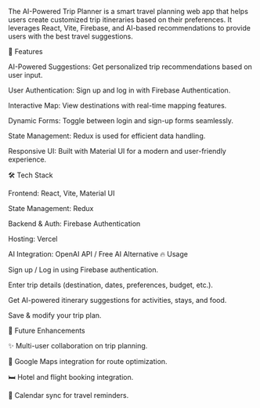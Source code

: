The AI-Powered Trip Planner is a smart travel planning web app that helps users create customized trip itineraries based on their preferences. It leverages React, Vite, Firebase, and AI-based recommendations to provide users with the best travel suggestions.

🚀 Features

AI-Powered Suggestions: Get personalized trip recommendations based on user input.

User Authentication: Sign up and log in with Firebase Authentication.

Interactive Map: View destinations with real-time mapping features.

Dynamic Forms: Toggle between login and sign-up forms seamlessly.

State Management: Redux is used for efficient data handling.

Responsive UI: Built with Material UI for a modern and user-friendly experience.

🛠 Tech Stack

Frontend: React, Vite, Material UI

State Management: Redux

Backend & Auth: Firebase Authentication

Hosting: Vercel

AI Integration: OpenAI API / Free AI Alternative
🔥 Usage

Sign up / Log in using Firebase authentication.

Enter trip details (destination, dates, preferences, budget, etc.).

Get AI-powered itinerary suggestions for activities, stays, and food.

Save & modify your trip plan.

🎯 Future Enhancements

✨ Multi-user collaboration on trip planning.

📍 Google Maps integration for route optimization.

🛏 Hotel and flight booking integration.

📆 Calendar sync for travel reminders.
